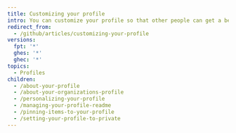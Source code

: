 ```yaml
---
title: Customizing your profile
intro: You can customize your profile so that other people can get a better sense of who you are and the work you do.
redirect_from:
  - /github/articles/customizing-your-profile
versions:
  fpt: '*'
  ghes: '*'
  ghec: '*'
topics:
  - Profiles
children:
  - /about-your-profile
  - /about-your-organizations-profile
  - /personalizing-your-profile
  - /managing-your-profile-readme
  - /pinning-items-to-your-profile
  - /setting-your-profile-to-private
---
```


